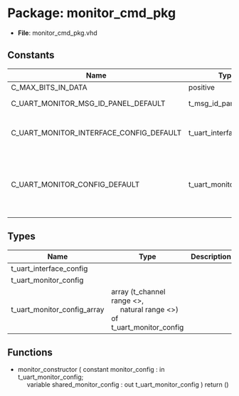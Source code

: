 # Package: monitor_cmd_pkg

- **File**: monitor_cmd_pkg.vhd
## Constants

| Name                                    | Type                    | Value                                                                                                                                                                                                                                                                                                                                                                                                                   | Description |
| --------------------------------------- | ----------------------- | ----------------------------------------------------------------------------------------------------------------------------------------------------------------------------------------------------------------------------------------------------------------------------------------------------------------------------------------------------------------------------------------------------------------------- | ----------- |
| C_MAX_BITS_IN_DATA                      | positive                |  8                                                                                                                                                                                                                                                                                                                                                                                                                      |             |
| C_UART_MONITOR_MSG_ID_PANEL_DEFAULT     | t_msg_id_panel          |  (     ID_MONITOR => ENABLED,<br><span style="padding-left:20px">     others     => DISABLED   )                                                                                                                                                                                                                                                                                                                        |             |
| C_UART_MONITOR_INTERFACE_CONFIG_DEFAULT | t_uart_interface_config |  (     bit_time         => 0 ns,<br><span style="padding-left:20px">     num_data_bits    => 8,<br><span style="padding-left:20px">     parity           => PARITY_ODD,<br><span style="padding-left:20px">     num_stop_bits    => STOP_BITS_ONE   )                                                                                                                                                                   |             |
| C_UART_MONITOR_CONFIG_DEFAULT           | t_uart_monitor_config   |  (     scope_name               => (1 to 14 => "set scope name",<br><span style="padding-left:20px"> others => NUL),<br><span style="padding-left:20px">     msg_id_panel             => C_UART_MONITOR_MSG_ID_PANEL_DEFAULT,<br><span style="padding-left:20px">     interface_config         => C_UART_MONITOR_INTERFACE_CONFIG_DEFAULT,<br><span style="padding-left:20px">     transaction_display_time => 0 ns   ) |             |
## Types

| Name                        | Type                                                                                                       | Description |
| --------------------------- | ---------------------------------------------------------------------------------------------------------- | ----------- |
| t_uart_interface_config     |                                                                                                            |             |
| t_uart_monitor_config       |                                                                                                            |             |
| t_uart_monitor_config_array | array (t_channel range <>,<br><span style="padding-left:20px"> natural range <>) of t_uart_monitor_config  |             |
## Functions
- monitor_constructor <font id="function_arguments">( constant monitor_config        : in  t_uart_monitor_config;<br><span style="padding-left:20px"> variable shared_monitor_config : out t_uart_monitor_config ) </font> <font id="function_return">return ()</font>
